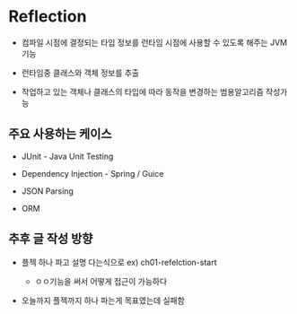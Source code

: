 # Reflection

- 컴파일 시점에 결정되는 타입 정보를 런타임 시점에 사용할 수 있도록 해주는 JVM 기능

- 런타임중 클래스와 객체 정보를 추출

- 작업하고 있는 객체나 클래스의 타입에 따라 동작을 변경하는 범용알고리즘 작성가능

## 주요 사용하는 케이스

- JUnit - Java Unit Testing

- Dependency Injection - Spring / Guice

- JSON Parsing

- ORM

## 추후 글 작성 방향

- 플젝 하나 파고 설명 다는식으로
  ex) ch01-refelction-start
  
  - ㅇㅇ기능을 써서 어떻게 접근이 가능하다

- 오늘까지 플젝까지 하나 파는게 목표였는데 실패함
